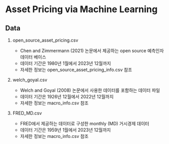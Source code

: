 # Asset Pricing via Machine Learning

## Data

1. open_source_asset_pricing.csv

   - Chen and Zimmermann (2021) 논문에서 제공하는 open source 예측인자 데이터 베이스
   - 데이터 기간은 1980년 1월에서 2023년 12월까지
   - 자세한 정보는 open_source_asset_pricing_info.csv 참조

2. welch_goyal.csv

   - Welch and Goyal (2008) 논문에서 사용한 데이터를 포함하는 데이터 파일
   - 데이터 기간은 1926년 12월에서 2022년 12월까지
   - 자세한 정보는 macro_info.csv 참조

3. FRED_MD.csv

   - FRED에서 제공하는 데이터로 구성한 monthly (MD) 거시경제 데이터
   - 데이터 기간은 1959년 1월에서 2023년 12월까지
   - 자세한 정보는 macro_info.csv 참조
